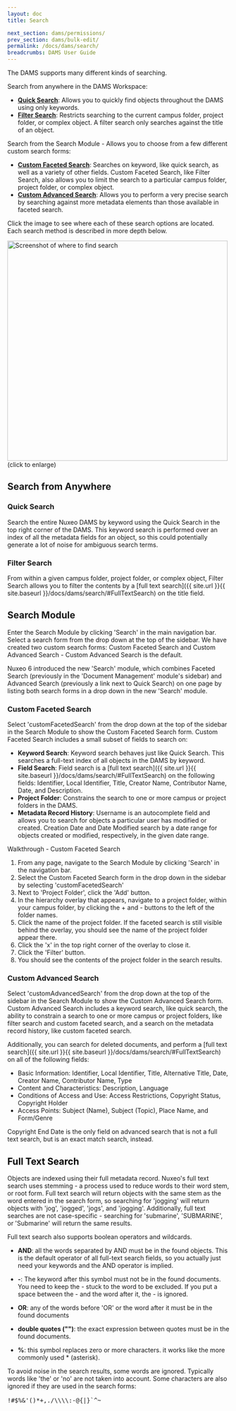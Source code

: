 ```yaml
---
layout: doc
title: Search

next_section: dams/permissions/
prev_section: dams/bulk-edit/
permalink: /docs/dams/search/
breadcrumbs: DAMS User Guide
---
```


The DAMS supports many different kinds of searching. 

Search from anywhere in the DAMS Workspace: 

- <b><a href="{{ site.url }}{{ site.baseurl }}/docs/dams/search/#quick-search">Quick Search</a></b>: Allows you to quickly find objects throughout the DAMS using only keywords. 
- <b><a href="{{ site.url }}{{ site.baseurl }}/docs/dams/search/#filter-search">Filter Search</a></b>: Restricts searching to the current campus folder, project folder, or complex object. A filter search only searches against the title of an object. 

Search from the Search Module - Allows you to choose from a few different custom search forms:

- <b><a href="{{ site.url }}{{ site.baseurl }}/docs/dams/search/#custom-faceted-search">Custom Faceted Search</a></b>: Searches on keyword, like quick search, as well as a variety of other fields. Custom Faceted Search, like Filter Search, also allows you to limit the search to a particular campus folder, project folder, or complex object. 
- <b><a href="{{ site.url }}{{ site.baseurl }}/docs/dams/search/#custom-advanced-search">Custom Advanced Search</a></b>: Allows you to perform a very precise search by searching against more metadata elements than those available in faceted search. 

Click the image to see where each of these search options are located. Each search method is described in more depth below. 

<a class="img-popup" href="{{ site.url }}{{ site.baseurl }}/images/search.png">
  <img src="{{ site.url }}{{ site.baseurl }}/images/search.png" alt="Screenshot of where to find search" style="width: 500px">
</a>
<br>(click to enlarge)

## Search from Anywhere

### Quick Search

Search the entire Nuxeo DAMS by keyword using the Quick Search in the top right corner of the DAMS. This keyword search is performed over an index of all the metadata fields for an object, so this could potentially generate a lot of noise for ambiguous search terms. 

### Filter Search

From within a given campus folder, project folder, or complex object, Filter Search allows you to filter the contents by a [full text search]({{ site.url }}{{ site.baseurl }}/docs/dams/search/#FullTextSearch) on the title field. 

## Search Module

Enter the Search Module by clicking 'Search' in the main navigation bar. Select a search form from the drop down at the top of the sidebar. We have created two custom search forms: Custom Faceted Search and Custom Advanced Search - Custom Advanced Search is the default. 

<div class="note">Nuxeo 6 introduced the new 'Search' module, which combines Faceted Search (previously in the 'Document Management' module's sidebar) and Advanced Search (previously a link next to Quick Search) on one page by listing both search forms in a drop down in the new 'Search' module.</div>

### Custom Faceted Search

Select 'customFacetedSearch' from the drop down at the top of the sidebar in the Search Module to show the Custom Faceted Search form. Custom Faceted Search includes a small subset of fields to search on: 

- **Keyword Search**: Keyword search behaves just like Quick Search. This searches a full-text index of all objects in the DAMS by keyword. 
- **Field Search**: Field search is a [full text search]({{ site.url }}{{ site.baseurl }}/docs/dams/search/#FullTextSearch) on the following fields: Identifier, Local Identifier, Title, Creator Name, Contributor Name, Date, and Description. 
- **Project Folder**: Constrains the search to one or more campus or project folders in the DAMS. 
- **Metadata Record History**: Username is an autocomplete field and allows you to search for objects a particular user has modified or created. Creation Date and Date Modified search by a date range for objects created or modified, respectively, in the given date range. 

<div class="walkthrough new">Walkthrough - Custom Faceted Search</div>

1. From any page, navigate to the Search Module by clicking 'Search' in the navigation bar. 
2. Select the Custom Faceted Search form in the drop down in the sidebar by selecting 'customFacetedSearch'
3. Next to 'Project Folder', click the 'Add' button. 
4. In the hierarchy overlay that appears, navigate to a project folder, within your campus folder, by clicking the + and - buttons to the left of the folder names. 
5. Click the name of the project folder. If the faceted search is still visible behind the overlay, you should see the name of the project folder appear there. 
7. Click the 'x' in the top right corner of the overlay to close it. 
8. Click the 'Filter' button. 
9. You should see the contents of the project folder in the search results. 

### Custom Advanced Search

Select 'customAdvancedSearch' from the drop down at the top of the sidebar in the Search Module to show the Custom Advanced Search form. Custom Advanced Search includes a keyword search, like quick search, the ability to constrain a search to one or more campus or project folders, like filter search and custom faceted search, and a search on the metadata record history, like custom faceted search. 

Additionally, you can search for deleted documents, and perform a [full text search]({{ site.url }}{{ site.baseurl }}/docs/dams/search/#FullTextSearch) on all of the following fields: 

* Basic Information: Identifier, Local Identifier, Title, Alternative Title, Date, Creator Name, Contributor Name, Type
* Content and Characteristics: Description, Language
* Conditions of Access and Use: Access Restrictions, Copyright Status, Copyright Holder
* Access Points: Subject (Name), Subject (Topic), Place Name, and Form/Genre 

Copyright End Date is the only field on advanced search that is not a full text search, but is an exact match search, instead. 

<h2><a id="FullTextSearch" style="color: black">Full Text Search</a></h2>

Objects are indexed using their full metadata record. Nuxeo's full text search uses stemming - a process used to reduce words to their word stem, or root form. Full text search will return objects with the same stem as the word entered in the search form, so searching for 'jogging' will return objects with 'jog', 'jogged', 'jogs', and 'jogging'. Additionally, full text searches are not case-specific - searching for 'submarine', 'SUBMARINE', or 'Submarine' will return the same results. 

Full text search also supports boolean operators and wildcards. 

* **AND**: all the words separated by AND must be in the found objects. This is the default operator of all full-text search fields, so you actually just need your keywords and the AND operator is implied. 

* **-**: The keyword after this symbol must not be in the found documents. You need to keep the - stuck to the word to be excluded. If you put a space between the - and the word after it, the - is ignored. 

* **OR**: any of the words before 'OR' or the word after it must be in the found documents

* **double quotes ("")**: the exact expression between quotes must be in the found documents. 

* **%**: this symbol replaces zero or more characters. it works like the more commonly used * (asterisk). 

To avoid noise in the search results, some words are ignored. Typically words like 'the' or 'no' are not taken into account. Some characters are also ignored if they are used in the search forms: 

<div class="example" style="font-size: 16px;">
  <pre><code>!#$%&'()*+,./\\\\:-@{|}`^~</code></pre>
</div>
